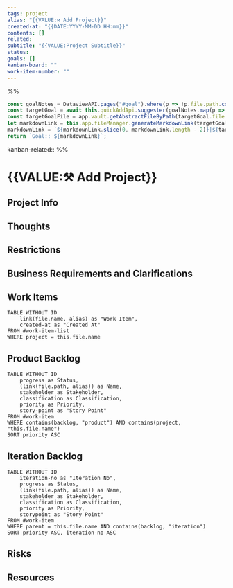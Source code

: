 ```yaml
---
tags: project
alias: "{{VALUE:⚒ Add Project}}"
created-at: "{{DATE:YYYY-MM-DD HH:mm}}"
contents: []
related: 
subtitle: "{{VALUE:Project Subtitle}}"
status:
goals: []
kanban-board: ""
work-item-number: ""
---
```

%%
```js quickadd
const goalNotes = DataviewAPI.pages("#goal").where(p => !p.file.path.contains("Templates")).values;
const targetGoal = await this.quickAddApi.suggester(goalNotes.map(p => p.file.name), goalNotes);
const targetGoalFile = app.vault.getAbstractFileByPath(targetGoal.file.path);
let markdownLink = this.app.fileManager.generateMarkdownLink(targetGoalFile, '');
markdownLink = `${markdownLink.slice(0, markdownLink.length - 2)}|${targetGoal.alias}${markdownLink.slice(markdownLink.length - 2)}`
return `Goal:: ${markdownLink}`;
```
kanban-related::
%%

# {{VALUE:⚒ Add Project}}

## Project Info

## Thoughts

## Restrictions

## Business Requirements and Clarifications

## Work Items

```dataview
TABLE WITHOUT ID
	link(file.name, alias) as "Work Item",
	created-at as "Created At"
FROM #work-item-list 
WHERE project = this.file.name
```

## Product Backlog

```dataview
TABLE WITHOUT ID
	progress as Status,
	(link(file.path, alias)) as Name,
	stakeholder as Stakeholder,
	classification as Classification,
	priority as Priority,
	story-point as "Story Point"
FROM #work-item 
WHERE contains(backlog, "product") AND contains(project, "this.file.name")
SORT priority ASC
```

## Iteration Backlog

```dataview
TABLE WITHOUT ID
	iteration-no as "Iteration No",
	progress as Status,
	(link(file.path, alias)) as Name,
	stakeholder as Stakeholder,
	classification as Classification,
	priority as Priority,
	storypoint as "Story Point"
FROM #work-item 
WHERE parent = this.file.name AND contains(backlog, "iteration")
SORT priority ASC, iteration-no ASC
```

## Risks


## Resources